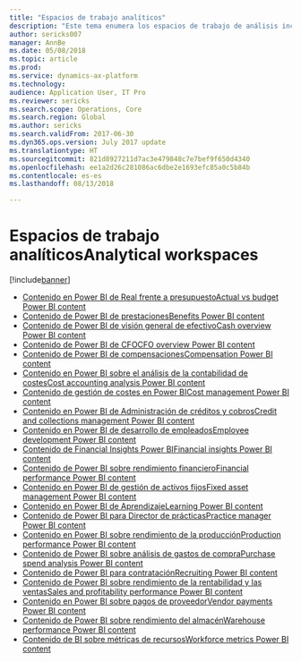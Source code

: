 ```yaml
---
title: "Espacios de trabajo analíticos"
description: "Este tema enumera los espacios de trabajo de análisis incrustados que están disponibles y trata los recursos donde puede obtener más información acerca de ellos."
author: sericks007
manager: AnnBe
ms.date: 05/08/2018
ms.topic: article
ms.prod: 
ms.service: dynamics-ax-platform
ms.technology: 
audience: Application User, IT Pro
ms.reviewer: sericks
ms.search.scope: Operations, Core
ms.search.region: Global
ms.author: sericks
ms.search.validFrom: 2017-06-30
ms.dyn365.ops.version: July 2017 update
ms.translationtype: HT
ms.sourcegitcommit: 821d8927211d7ac3e479848c7e7bef9f650d4340
ms.openlocfilehash: ee1a2d26c281086ac6dbe2e1693efc85a0c5b84b
ms.contentlocale: es-es
ms.lasthandoff: 08/13/2018

---
```


# <a name="analytical-workspaces"></a><span data-ttu-id="87358-103">Espacios de trabajo analíticos</span><span class="sxs-lookup"><span data-stu-id="87358-103">Analytical workspaces</span></span>
[!include[banner](../includes/banner.md)]

- [<span data-ttu-id="87358-104">Contenido en Power BI de Real frente a presupuesto</span><span class="sxs-lookup"><span data-stu-id="87358-104">Actual vs budget Power BI content</span></span>](ledger-budgets-power-bi.md)
- [<span data-ttu-id="87358-105">Contenido de Power BI de prestaciones</span><span class="sxs-lookup"><span data-stu-id="87358-105">Benefits Power BI content</span></span>](benefits-power-bi.md)
- [<span data-ttu-id="87358-106">Contenido de Power BI de visión general de efectivo</span><span class="sxs-lookup"><span data-stu-id="87358-106">Cash overview Power BI content</span></span>](../../financials/cash-bank-management/Cash-Overview-Power-BI-content.md)
- [<span data-ttu-id="87358-107">Contenido de Power BI de CFO</span><span class="sxs-lookup"><span data-stu-id="87358-107">CFO overview Power BI content</span></span>](CFO-power-bi.md)
- [<span data-ttu-id="87358-108">Contenido de Power BI de compensaciones</span><span class="sxs-lookup"><span data-stu-id="87358-108">Compensation Power BI content</span></span>](compensation-power-bi.md)
- [<span data-ttu-id="87358-109">Contenido en Power BI sobre el análisis de la contabilidad de costes</span><span class="sxs-lookup"><span data-stu-id="87358-109">Cost accounting analysis Power BI content</span></span>](cost-accounting-analysis-content-pack.md) 
- [<span data-ttu-id="87358-110">Contenido de gestión de costes en Power BI</span><span class="sxs-lookup"><span data-stu-id="87358-110">Cost management Power BI content</span></span>](cost-management-content-pack.md)
- [<span data-ttu-id="87358-111">Contenido en Power BI de Administración de créditos y cobros</span><span class="sxs-lookup"><span data-stu-id="87358-111">Credit and collections management Power BI content</span></span>](../../financials/accounts-receivable/credit-collections-power-bi.md)
- [<span data-ttu-id="87358-112">Contenido en Power BI de desarrollo de empleados</span><span class="sxs-lookup"><span data-stu-id="87358-112">Employee development Power BI content</span></span>](employee-development-PBI.md) 
- [<span data-ttu-id="87358-113">Contenido de Financial Insights Power BI</span><span class="sxs-lookup"><span data-stu-id="87358-113">Financial insights Power BI content</span></span>](financial-insights.md)
- [<span data-ttu-id="87358-114">Contenido de Power BI sobre rendimiento financiero</span><span class="sxs-lookup"><span data-stu-id="87358-114">Financial performance Power BI content</span></span>](financial-performance-power-bi-content-pack.md)
- [<span data-ttu-id="87358-115">Contenido en Power BI de gestión de activos fijos</span><span class="sxs-lookup"><span data-stu-id="87358-115">Fixed asset management Power BI content</span></span>](../../financials/fixed-assets/Fixed-asset-management-workspace.md)
- [<span data-ttu-id="87358-116">Contenido en Power BI de Aprendizaje</span><span class="sxs-lookup"><span data-stu-id="87358-116">Learning Power BI content</span></span>](learning-power-bi.md)
- [<span data-ttu-id="87358-117">Contenido de Power BI para Director de prácticas</span><span class="sxs-lookup"><span data-stu-id="87358-117">Practice manager Power BI content</span></span>](practice-manager-power-bi.md)
- [<span data-ttu-id="87358-118">Contenido en Power BI sobre rendimiento de la producción</span><span class="sxs-lookup"><span data-stu-id="87358-118">Production performance Power BI content</span></span>](production-performance-power-bi.md)
- [<span data-ttu-id="87358-119">Contenido de Power BI sobre análisis de gastos de compra</span><span class="sxs-lookup"><span data-stu-id="87358-119">Purchase spend analysis Power BI content</span></span>](purchase-content-pack-for-power-bi.md) 
- [<span data-ttu-id="87358-120">Contenido de Power BI para contratación</span><span class="sxs-lookup"><span data-stu-id="87358-120">Recruiting Power BI content</span></span>](recruiting-analysis-power-bi-content-pack.md) 
- [<span data-ttu-id="87358-121">Contenido de Power BI sobre rendimiento de la rentabilidad y las ventas</span><span class="sxs-lookup"><span data-stu-id="87358-121">Sales and profitability performance Power BI content</span></span>](sales-profitability-performance-content-pack.md)
- [<span data-ttu-id="87358-122">Contenido en Power BI sobre pagos de proveedor</span><span class="sxs-lookup"><span data-stu-id="87358-122">Vendor payments Power BI content</span></span>](../../financials/accounts-payable/Vendor-payments-workspace.md)
- [<span data-ttu-id="87358-123">Contenido de Power BI sobre rendimiento del almacén</span><span class="sxs-lookup"><span data-stu-id="87358-123">Warehouse performance Power BI content</span></span>](warehouse-power-bi-content.md)
- [<span data-ttu-id="87358-124">Contenido de BI sobre métricas de recursos</span><span class="sxs-lookup"><span data-stu-id="87358-124">Workforce metrics Power BI content</span></span>](workforce-analysis-power-bi-content-pack.md)

